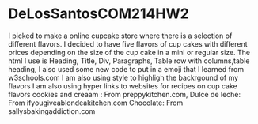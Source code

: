 # DeLosSantosCOM214HW2
I picked to make a online cupcake store where there is a selection of different flavors. I decided to have five flavors of cup cakes with different prices
depending on the size of the cup cake in a mini or regular size.
The html I use is Heading, Title, Div, Paragraphs, Table row with columns,table heading, I also used some new code to put in a emoji that I learned from w3schools.com
I am also using style to highligh the backrgound of my flavors 
I am also using hyper links to websites for recipes on cup cake flavors cookies and creaam : From preppykitchen.com,
 Dulce de leche: From ifyougiveablondeakitchen.com
 Chocolate: From sallysbakingaddiction.com